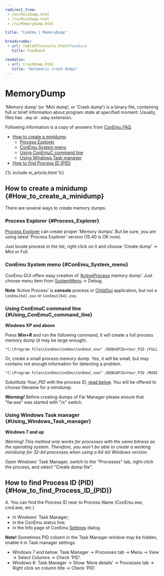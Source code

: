 ```yaml
---
redirect_from:
 - /en/MiniDump.html
 - /ru/MiniDump.html
 - /ru/MemoryDump.html

title: "ConEmu | MemoryDump"

breadcrumbs:
 - url: TableOfContents.html#feedback
   title: Feedback

readalso:
 - url: CrashDump.html
   title: "Automatic crash dumps"
---
```


# MemoryDump

‘Memory dump’ (or ‘Mini dump’, or ‘Crash dump’) is a binary file,
containing full or brief information about program state
at specified moment. Usually, files has `.dmp` or `.mdmp` extension.

Following information is a copy of answers from [ConEmu FAQ](ConEmuFAQ.html).

* [How to create a minidump](#How_to_create_a_minidump)
  * [Process Explorer](#Process_Explorer)
  * [ConEmu System menu](#ConEmu_System_menu)
  * [Using ConEmuC command line](#Using_ConEmuC_command_line)
  * [Using Windows Task manager](#Using_Windows_Task_manager)
* [How to find Process ID (PID)](#How_to_find_Process_ID_(PID))

{% include in_article.html %}



## How to create a minidump  {#How_to_create_a_minidump}

There are several ways to create memory dumps.



### Process Explorer   {#Process_Explorer}

[Process Explorer](ProcessExplorer.html) can create proper ‘Memory dumps’.
But be sure, you are using latest ‘Process Explorer’ version (15.40 is OK now).

Just locate process in the list, right click on it and choose ‘Create dump’ -> Mini or Full.



### ConEmu System menu   {#ConEmu_System_menu}

ConEmu GUI offers easy creation of ‘[ActiveProcess](ActiveProcess.html) memory dump’.
Just choose menu item from [SystemMenu](SystemMenu.html) -> Debug.

**Note** ‘Active Process’ is **console** process or [ChildGui](ChildGui.html) application,
but not a `ConEmu[64].exe` or `ConEmuC[64].exe`.



### Using ConEmuC command line   {#Using_ConEmuC_command_line}

**Windows XP and above**

Press **Win+R** and run the following command, it will create a
full process memory dump (it may be large enough).

~~~
"C:\Program Files\ConEmu\ConEmu\ConEmuC.exe" /DEBUGPID=Your_PID /FULL
~~~

Or, create a small process memory dump.
Yes, it will be small, but may contains not enough information for detecting a problem.

~~~
"C:\Program Files\ConEmu\ConEmu\ConEmuC.exe" /DEBUGPID=Your_PID /MINI
~~~

Substitute *Your_PID* with the process ID,
[read below](MemoryDump.html#How_to_find_Process_ID_(PID)).
You will be offered to choose filename for a minidump.

***Warning!*** Before creating dumps of Far Manager please ensure that "far.exe" was started with "/x" switch.



### Using Windows Task manager   {#Using_Windows_Task_manager}

**Windows 7 and up**

*Warning! This method only works for processes with the same bitness as the operating system.
Therefore, you won't be able to create a working minidump for 32-bit processes when using a 64-bit Windows version.*

Open Windows' Task Manager, switch to the "Processes" tab, right-click the process, and select "Create dump file".





## How to find Process ID (PID)  {#How_to_find_Process_ID_(PID)}

A. You can find the Process ID near to Process Name (ConEmu.exe, cmd.exe, etc.)

* in Windows' Task Manager;
* in the ConEmu status line;
* in the Info page of ConEmu [Settings](Settings.html#Info) dialog.

**Note!** Sometimes PID column in the Task Manager window may be hidden, enable it in Task manager settings.

* Windows 7 and below: Task Manager -> Processes tab -> Menu -> View -> Select Columns -> Check ‘PID’.
* Windows 8: Task Manager -> Show ‘More details’ -> Processes tab -> Right click on column title -> Check ‘PID’.
